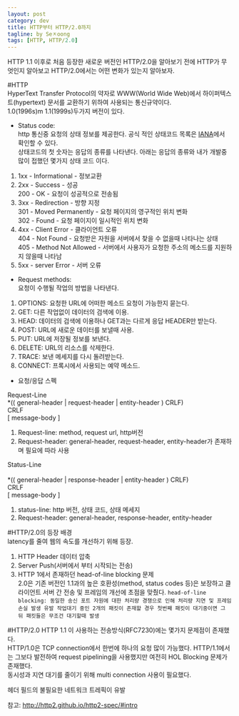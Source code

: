 ```yaml
---
layout: post
category: dev
title: HTTP부터 HTTP/2.0까지
tagline: by Seㅈoong
tags: [HTTP, HTTP/2.0]
---
```

HTTP 1.1 이후로 처음 등장한 새로운 버전인 HTTP/2.0을 알아보기 전에 HTTP가 무엇인지 알아보고 HTTP/2.0에서는 어떤 변화가 있는지 알아보자.

<!--more-->


#HTTP<br>
HyperText Transfer Protocol의 약자로 WWW(World Wide Web)에서 하이퍼텍스트(hypertext) 문서를 교환하기 위하여 사용되는 통신규약이다.<br>
1.0(1996s)m 1.1(1999s)두가지 버전이 있다.


- Status code:<br>
http 통신중 요청의 상태 정보를 제공한다. 공식 적인 상태코드 목록은 [IANA](http://www.iana.org/assignments/http-status-codes/http-status-codes.xhtml)에서 확인할 수 있다.<br>
상태코드의 첫 숫자는 응답의 종류를 나타낸다. 아래는 응답의 종류와 내가 개발중 많이 접했던 몇가지 상태 코드 이다.<br>

1. 1xx - Informational      - 정보교환<br>
2. 2xx - Success            - 성공<br>
200 - OK			        - 요청이 성공적으로 전송됨<br>
3. 3xx - Redirection   	    - 방향 지정<br>
301 - Moved Permanently  - 요청 페이지의 영구적인 위치 변화<br>
302 - Found		        - 요청 페이지이 일시적인 위치 변화<br>
4. 4xx - Client Error       - 클라이언트 오류<br>
404 - Not Found          - 요청받은 자원을 서버에서 찾을 수 없을때 나타나는 상태 <br>
405 - Method Not Allowed - 서버에서 사용자가 요청한 주소의 메소드를 지원하지 않을때 나타남<br>
5. 5xx - server Error       - 서버 오류<br>

- Request methods:<br>
요청이 수행될 작업의 방법을 나타낸다.<br>
1. OPTIONS: 요청한 URL에 어떠한 메소드 요청이 가능한지 묻는다.<br>
2. GET: 다른 작업없이 데이터의 검색에 이용.<br>
3. HEAD: 데이터의 검색에 이용하나 GET과는 다르게 응답 HEADER만 받는다.<br>
4. POST: URL에 새로운 데이터를 보낼때 사용.<br>
5. PUT: URL에 저장될 정보를 보낸다.<br>
6. DELETE: URL의 리소스를 삭제한다.<br>
7. TRACE: 보낸 메세지를 다시 돌려받는다.<br>
8. CONNECT: 프록시에서 사용되는 예약 메소드.<br>

- 요청/응답 스펙<br>

Request-Line<br>
*(( general-header | request-header | entity-header ) CRLF)<br>
CRLF<br>
[ message-body ]<br>

1. Request-line: method, request url, http버전
2. Request-header: general-header, request-header, entity-header가 존재하며 필요에 따라 사용


Status-Line<br><br>
*(( general-header | response-header | entity-header ) CRLF)<br>
CRLF<br>
[ message-body ]<br>

1. status-line: http 버전, 상태 코드, 상태 메세지
2. Request-header: general-header, response-header, entity-header

#HTTP/2.0의 등장 배경<br>
latency를 줄여 웹의 속도를 개선하기 위해 등장.<br>
1. HTTP Header 데이터 압축<br>
2. Server Push(서버에서 부터 시작되는 전송)<br>
3. HTTP 1에서 존재하던 head-of-line blocking 문제<br>
2.0은 기존 버전인 1.1과의 높은 호환성(method, status codes 등)은 보장하고 클라이언트 서버 간 전송 및 프레임의 개선에 초점을 맞췄다.
`head-of-line blocking: 동일한 송신 포트 자원에 대한 처리량 경쟁으로 인해 처리량 지연 및 프레임 손실 발생 유발
작업대기 중인 2개의 패킷이 존재할 경우 첫번째 패킷이 대기중이면 그 뒤 패킷들은 무조건 대기할때 발생`

#HTTP/2.0
HTTP 1.1 이 사용하는 전송방식(RFC7230)에는 몇가지 문제점이 존재했다.<br>
HTTP/1.0은 TCP connection에서 한번에 하나의 요청 많이 가능했다. HTTP/1.1에서는 그보다 발전하여
request pipelining을 사용했지만 여전히 HOL Blocking 문제가 존재했다.<br>
동시성과 지연 대기를 줄이기 위해 multi connection 사용이 필요했다.

헤더 필드의 불필요한 네트워크 트레픽이 유발








참고: http://http2.github.io/http2-spec/#intro